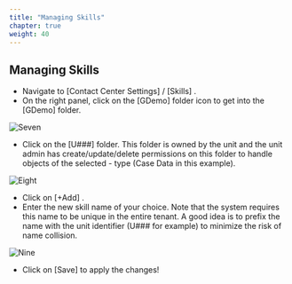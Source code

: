 ```yaml
---
title: "Managing Skills"
chapter: true
weight: 40
---
```


## Managing Skills



- Navigate to [Contact Center Settings] / [Skills] .
- On the right panel, click on the [GDemo] folder icon to get into the [GDemo] folder.

![Seven](/images/eodManageSkills.png)

- Click on the [U###] folder. This folder is owned by the unit and the unit admin has create/update/delete permissions on this folder to handle objects of the selected - type (Case Data in this example).

![Eight](/images/eodSkillFolder.png)

- Click on [+Add] .
- Enter the new skill name of your choice. Note that the system requires this name to be unique in the entire tenant. A good idea is to prefix the name with the unit identifier (U### for example) to minimize the risk of name collision.

![Nine](/images/eodAddSkill.png)

- Click on [Save] to apply the changes!
